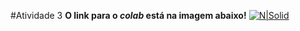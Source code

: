 #Atividade 3
<b>O link para o <i> colab </i> está na imagem abaixo!</b>
[![N|Solid](https://img.icons8.com/nolan/64/nui2.png)]( https://drive.google.com/drive/folders/1P9OcyIxg7tDq2TBHxTyOza3gWHqTsSwH?usp=sharing)</mk>
